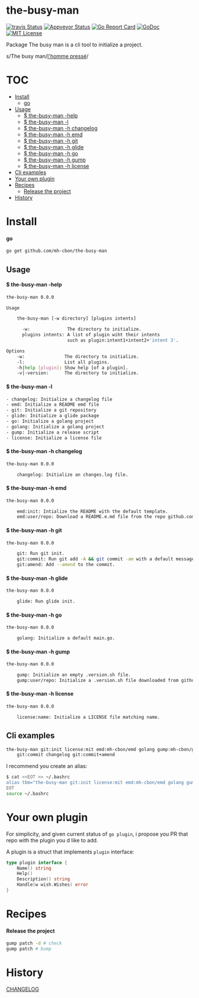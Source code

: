 # the-busy-man

[![travis Status](https://travis-ci.org/mh-cbon/the-busy-man.svg?branch=master)](https://travis-ci.org/mh-cbon/the-busy-man) [![Appveyor Status](https://ci.appveyor.com/api/projects/status/github/mh-cbon/the-busy-man?branch=master&svg=true)](https://ci.appveyor.com/projects/mh-cbon/the-busy-man) [![Go Report Card](https://goreportcard.com/badge/github.com/mh-cbon/the-busy-man)](https://goreportcard.com/report/github.com/mh-cbon/the-busy-man) [![GoDoc](https://godoc.org/github.com/mh-cbon/the-busy-man?status.svg)](http://godoc.org/github.com/mh-cbon/the-busy-man) [![MIT License](http://img.shields.io/badge/License-MIT-yellow.svg)](LICENSE)

Package The busy man is a cli tool to initialize a project.


s/The busy man/[l'homme pressé](https://www.youtube.com/watch?v=Wkxe1kQiuGU/)/

# TOC
- [Install](#install)
  - [go](#go)
- [Usage](#usage)
  - [$ the-busy-man -help](#-the-busy-man--help)
  - [$ the-busy-man -l](#-the-busy-man--l)
  - [$ the-busy-man -h changelog](#-the-busy-man--h-changelog)
  - [$ the-busy-man -h emd](#-the-busy-man--h-emd)
  - [$ the-busy-man -h git](#-the-busy-man--h-git)
  - [$ the-busy-man -h glide](#-the-busy-man--h-glide)
  - [$ the-busy-man -h go](#-the-busy-man--h-go)
  - [$ the-busy-man -h gump](#-the-busy-man--h-gump)
  - [$ the-busy-man -h license](#-the-busy-man--h-license)
- [Cli examples](#cli-examples)
- [Your own plugin](#your-own-plugin)
- [Recipes](#recipes)
  - [Release the project](#release-the-project)
- [History](#history)

# Install

#### go
```sh
go get github.com/mh-cbon/the-busy-man
```

## Usage

#### $ the-busy-man -help
```sh
the-busy-man 0.0.0

Usage

	the-busy-man [-w directory] [plugins intents]

	  -w:              The directory to initialize.
	  plugins intents: A list of plugin wiht their intents
	                   such as plugin:intent1+intent2+'intent 3'.

Options
	-w:               The directory to initialize.
	-l:               List all plugins.
	-h|help [plugin]: Show help [of a plugin].
	-v|-version:      The directory to initialize.
```
#### $ the-busy-man -l
```sh
- changelog: Initialize a changelog file
- emd: Initialize a README emd file
- git: Initialize a git repository
- glide: Initialize a glide package
- go: Initialize a golang project
- golang: Initialize a golang project
- gump: Initialize a release script
- license: Initialize a license file
```
#### $ the-busy-man -h changelog
```sh
the-busy-man 0.0.0

	changelog: Initialize an changes.log file.
```
#### $ the-busy-man -h emd
```sh
the-busy-man 0.0.0

	emd:init: Intialize the README with the default template.
	emd:user/repo: Download a README.e.md file from the repo github.com/user/repo/README.e.md.
```
#### $ the-busy-man -h git
```sh
the-busy-man 0.0.0

	git: Run git init.
	git:commit: Run git add -A && git commit -am with a default message.
	git:amend: Add --amend to the commit.
```
#### $ the-busy-man -h glide
```sh
the-busy-man 0.0.0

	glide: Run glide init.
```
#### $ the-busy-man -h go
```sh
the-busy-man 0.0.0

	golang: Initialize a default main.go.
```
#### $ the-busy-man -h gump
```sh
the-busy-man 0.0.0

	gump: Initialize an empty .version.sh file.
	gump:user/repo: Initialize a .version.sh file downloaded from github.com/user/repo/.version.sh.
```
#### $ the-busy-man -h license
```sh
the-busy-man 0.0.0

	license:name: Initialize a LICENSE file matching name.
```

## Cli examples

```sh
the-busy-man git:init license:mit emd:mh-cbon/emd golang gump:mh-cbon/gump \
	git:commit changelog git:commit+amend
```

I recommend you create an alias:
```sh
$ cat <<EOT >> ~/.bashrc
alias tbm="the-busy-man git:init license:mit emd:mh-cbon/emd golang gump:mh-cbon/gump git:commit changelog git:commit+amend"
EOT
source ~/.bashrc
```



# Your own plugin

For simplicity, and given current status of `go plugin`,
i propose you PR that repo with the plugin you d like to add.

A plugin is a struct that implements `plugin` interface:
```go
type plugin interface {
	Name() string
	Help()
	Description() string
	Handle(w wish.Wishes) error
}
```

# Recipes

#### Release the project

```sh
gump patch -d # check
gump patch # bump
```

# History

[CHANGELOG](CHANGELOG.md)

